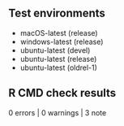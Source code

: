 Test environments
---

- macOS-latest (release)
- windows-latest (release)
- ubuntu-latest (devel)
- ubuntu-latest (release)
- ubuntu-latest (oldrel-1)

R CMD check results
---

0 errors | 0 warnings | 3 note
